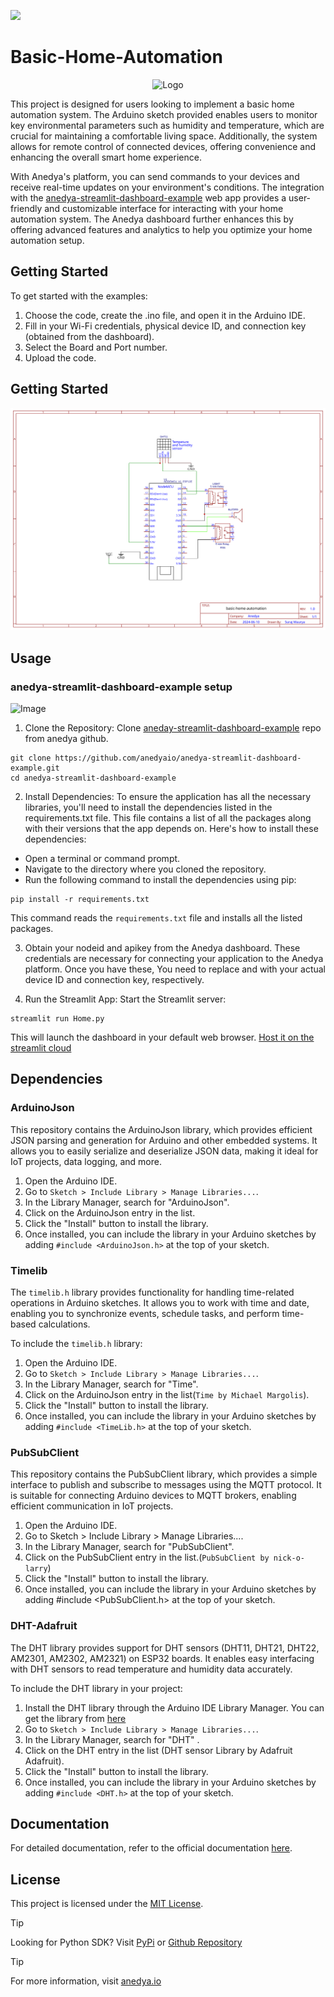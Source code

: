 [<img src="https://img.shields.io/badge/Anedya-Documentation-blue?style=for-the-badge">](https://docs.anedya.io?utm_source=github&utm_medium=link&utm_campaign=github-examples&utm_content=nodeMcu)

# Basic-Home-Automation

<p align="center">
    <img src="https://cdn.anedya.io/anedya_black_banner.png" alt="Logo">
</p>

This project is designed for users looking to implement a basic home automation system. The Arduino sketch provided enables users to monitor key environmental parameters such as humidity and temperature, which are crucial for maintaining a comfortable living space. Additionally, the system allows for remote control of connected devices, 
offering convenience and enhancing the overall smart home experience.

With Anedya's platform, you can send commands to your devices and receive real-time updates on your environment's conditions. The integration with the [anedya-streamlit-dashboard-example](https://github.com/anedyaio/anedya-streamlit-dashboard-example) web app provides a user-friendly and customizable interface for interacting with your home automation system. The Anedya dashboard further enhances this by offering advanced features and analytics to help you optimize your home automation setup.

## Getting Started

To get started with the examples:

1. Choose the code, create the .ino file, and open it in the Arduino IDE.
2. Fill in your Wi-Fi credentials, physical device ID, and connection key (obtained from the dashboard).
3. Select the Board and Port number.
4. Upload the code.

## Getting Started

![circuit-diagram](./circuit-diagram/Schematic_basic-home-automation_2024-06-10%20(1).svg) 

## Usage
 
### anedya-streamlit-dashboard-example setup

![Image](https://github.com/anedyaio/anedya-streamlit-dashboard-example/blob/main/docs/anedya_dashboard.png)


1. Clone the Repository:
Clone [aneday-streamlit-dashboard-example](https://github.com/anedyaio/anedya-streamlit-dashboard-example.git) repo from anedya github.
```
git clone https://github.com/anedyaio/anedya-streamlit-dashboard-example.git
cd anedya-streamlit-dashboard-example

```
2. Install Dependencies:
To ensure the application has all the necessary libraries, you'll need to install the dependencies listed in the requirements.txt file. This file contains a list of all the packages along with their versions that the app depends on.
Here's how to install these dependencies:
- Open a terminal or command prompt.
- Navigate to the directory where you cloned the repository.
- Run the following command to install the dependencies using pip:
```
pip install -r requirements.txt
```
This command reads the `requirements.txt` file and installs all the listed packages.

3. Obtain your nodeid and apikey from the Anedya dashboard. These credentials are necessary for connecting your application to the Anedya platform. Once you have these, You need to replace <PHYSICAL-DEVICE-UUID> and <CONNECTION-KEY> with your actual device ID and connection key, respectively. 

4. Run the Streamlit App:
Start the Streamlit server:
```
streamlit run Home.py

```
This will launch the dashboard in your default web browser. [Host it on the streamlit cloud](https://github.com/anedyaio/anedya-streamlit-dashboard-example/blob/main/README.md#hosting-on-streamlit-cloud)

## Dependencies

### ArduinoJson
This repository contains the ArduinoJson library, which provides efficient JSON parsing and generation for Arduino and other embedded systems. It allows you to easily serialize and deserialize JSON data, making it ideal for IoT projects, data logging, and more.

1. Open the Arduino IDE.
2. Go to `Sketch > Include Library > Manage Libraries...`.
3. In the Library Manager, search for "ArduinoJson".
4. Click on the ArduinoJson entry in the list.
5. Click the "Install" button to install the library.
6. Once installed, you can include the library in your Arduino sketches by adding `#include <ArduinoJson.h>` at the top of your sketch.

### Timelib
The `timelib.h` library provides functionality for handling time-related operations in Arduino sketches. It allows you to work with time and date, enabling you to synchronize events, schedule tasks, and perform time-based calculations.

To include the `timelib.h` library:

1. Open the Arduino IDE.
2. Go to `Sketch > Include Library > Manage Libraries...`.
3. In the Library Manager, search for "Time".
4. Click on the ArduinoJson entry in the list(`Time by Michael Margolis`).
5. Click the "Install" button to install the library.
6. Once installed, you can include the library in your Arduino sketches by adding `#include <TimeLib.h>` at the top of your sketch.

### PubSubClient
This repository contains the PubSubClient library, which provides a simple interface to publish and subscribe to messages using the MQTT protocol. It is suitable for connecting Arduino devices to MQTT brokers, enabling efficient communication in IoT projects.

1. Open the Arduino IDE.
2. Go to Sketch > Include Library > Manage Libraries....
3. In the Library Manager, search for "PubSubClient".
4. Click on the PubSubClient entry in the list.(`PubSubClient by nick-o-larry`)
5. Click the "Install" button to install the library.
6. Once installed, you can include the library in your Arduino sketches by adding #include <PubSubClient.h> at the top of your sketch.

### DHT-Adafruit
The DHT library provides support for DHT sensors (DHT11, DHT21, DHT22, AM2301, AM2302, AM2321) on ESP32 boards. It enables easy interfacing with DHT sensors to read temperature and humidity data accurately.

To include the DHT library in your project:

1. Install the DHT library through the Arduino IDE Library Manager. You can get the library from [here](https://github.com/adafruit/DHT-sensor-library)
2. Go to `Sketch > Include Library > Manage Libraries...`.
3. In the Library Manager, search for "DHT" .
4. Click on the DHT entry in the list (DHT sensor Library by Adafruit Adafruit).
5. Click the "Install" button to install the library.
6. Once installed, you can include the library in your Arduino sketches by adding `#include <DHT.h>` at the top of your sketch.

## Documentation

For detailed documentation, refer to the official documentation [here](https://docs.anedya.io/).

## License

This project is licensed under the [MIT License](https://github.com/anedyaio/anedya-example-nodemcu/blob/main/LICENSE).

> [!TIP]
> Looking for Python SDK? Visit [PyPi](https://pypi.org/project/anedya-dev-sdk/) or [Github Repository](https://github.com/anedyaio/anedya-dev-sdk-python)

>[!TIP]
> For more information, visit [anedya.io](https://anedya.io/?utm_source=github&utm_medium=link&utm_campaign=github-examples&utm_content=nodeMcu) 